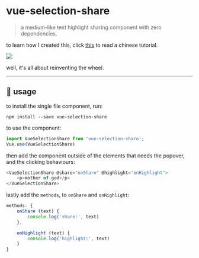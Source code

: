 <!--
 * @Date: 01/06/2021 21.20.26 +0800
 * @Author: KnowsCount
 * @LastEditTime: 10/06/2021 07.41.14 +0800
 * @FilePath: /vue-selection-share/README.md
-->

# vue-selection-share

> a medium-like text highlight sharing component with zero dependencies.

to learn how I created this, click [this](https://juejin.cn/post/6970687166145904654) to read a chinese tutorial.

![](https://knowscount-1304485449.cos.ap-shanghai.myqcloud.com/img/Screenshot%202021-06-01%20at%2021.21.11.png)

well, it's all about reinventing the wheel.

---

## 🤤 usage

to install the single file component, run:

```
npm install --save vue-selection-share
```

to use the component:

<!-- prettier-ignore-start -->
```vue.js
import VueSelectionShare from 'vue-selection-share';
Vue.use(VueSelectionShare)
```
<!-- prettier-ignore-end -->

then add the component outside of the elements that needs the popover, and the clicking behaviours:

<!-- prettier-ignore-start -->
```vue.js
<VueSelectionShare @share="onShare" @highlight="onHighlight">
    <p>mother of god</p>
</VueSelectionShare>
```
<!-- prettier-ignore-end -->

lastly add the `methods`, to `onShare` and `onHighlight`:

<!-- prettier-ignore-start -->
```vue.js
methods: {
    onShare (text) {
        console.log('share:', text)
    },

    onHighlight (text) {
        console.log('highlight:', text)
    }
}
```
<!-- prettier-ignore-end -->
